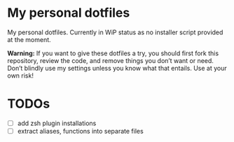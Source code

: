 # My personal dotfiles

My personal dotfiles. Currently in WiP status as no installer script provided at the moment.

**Warning:** If you want to give these dotfiles a try, you should first fork this repository, review the code, and remove things you don’t want or need. Don’t blindly use my settings unless you know what that entails. Use at your own risk!

# TODOs

- [ ] add zsh plugin installations
- [ ] extract aliases, functions into separate files
